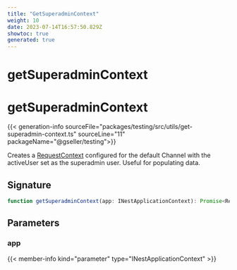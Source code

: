 ```yaml
---
title: "GetSuperadminContext"
weight: 10
date: 2023-07-14T16:57:50.829Z
showtoc: true
generated: true
---
```

<!-- This file was generated from the Vendure source. Do not modify. Instead, re-run the "docs:build" script -->

# getSuperadminContext
<div class="symbol">


# getSuperadminContext

{{< generation-info sourceFile="packages/testing/src/utils/get-superadmin-context.ts" sourceLine="11" packageName="@gseller/testing">}}

Creates a <a href='/typescript-api/request/request-context#requestcontext'>RequestContext</a> configured for the default Channel with the activeUser set
as the superadmin user. Useful for populating data.

## Signature

```TypeScript
function getSuperadminContext(app: INestApplicationContext): Promise<RequestContext>
```
## Parameters

### app

{{< member-info kind="parameter" type="INestApplicationContext" >}}

</div>
